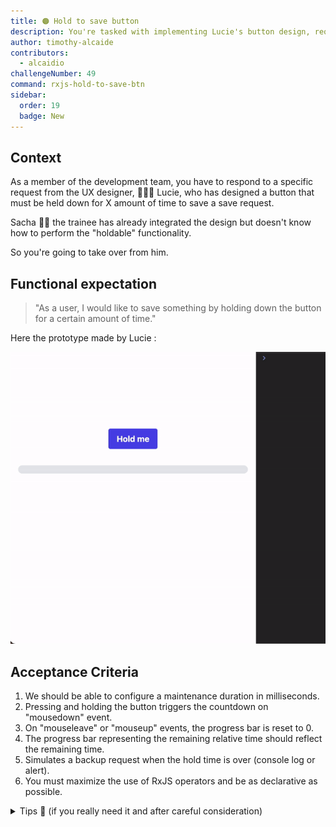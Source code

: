 ```yaml
---
title: 🟠 Hold to save button
description: You're tasked with implementing Lucie's button design, requiring holding it for a set time to save, taking over from Sacha; functionalities include configuring duration, countdown initiation on "mousedown", progress bar reset on "mouseleave" or "mouseup", reflecting remaining time, and simulating save request on hold completion, using RxJS operators and ensuring declarative code.
author: timothy-alcaide
contributors:
  - alcaidio
challengeNumber: 49
command: rxjs-hold-to-save-btn
sidebar:
  order: 19
  badge: New
---
```


## Context

As a member of the development team, you have to respond to a specific request from the UX designer, 👩🏻‍🎨 Lucie, who has designed a button that must be held down for X amount of time to save a save request.

Sacha 👶🏼 the trainee has already integrated the design but doesn't know how to perform the "holdable" functionality.

So you're going to take over from him.

## Functional expectation

> "As a user, I would like to save something by holding down the button for a certain amount of time."

Here the prototype made by Lucie :

![prototype gif](../../../../../../docs/src/assets/rxjs/49/prototype.gif)

## Acceptance Criteria

1. We should be able to configure a maintenance duration in milliseconds.
2. Pressing and holding the button triggers the countdown on "mousedown" event.
3. On "mouseleave" or "mouseup" events, the progress bar is reset to 0.
4. The progress bar representing the remaining relative time should reflect the remaining time.
5. Simulates a backup request when the hold time is over (console log or alert).
6. You must maximize the use of RxJS operators and be as declarative as possible.

<details>
    <summary>Tips 🤫 (if you really need it and after careful consideration)</summary>
    <ul>
      <li>Create the `HolddableDirective`</li>
      <li>Use `TemplateRef` and `fromEvent` from rxjs to catch events OR `@HostListener`</li>
      <li>Perhaps the following rxjs operators can help you: interval, takeUntil, switchmap, takeWhile/retry...</li>
    </ul>
</details>
